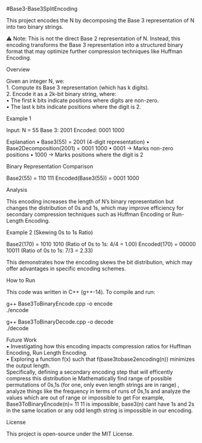 #Base3-Base3SplitEncoding

This project encodes the N by decomposing the Base 3 representation of N into two binary strings.

⚠ Note: This is not the direct Base 2 representation of N. Instead, this encoding transforms the Base 3 representation into a structured binary format that may optimize further compression techniques like Huffman Encoding.

Overview

Given an integer N, we:  
	1.	Compute its Base 3 representation (which has k digits).  
	2.	Encode it as a 2k-bit binary string, where:  
	•	The first k bits indicate positions where digits are non-zero.  
	•	The last k bits indicate positions where the digit is 2.  

Example 1

Input:  N = 55
Base 3: 2001
Encoded: 0001 1000

Explanation
	•	Base3(55) = 2001 (4-digit representation)
	•	Base2Decomposition(2001) = 0001 1000
	•	0001 → Marks non-zero positions
	•	1000 → Marks positions where the digit is 2

Binary Representation Comparison

Base2(55) = 110 111
Encoded(Base3(55)) = 0001 1000

Analysis

This encoding increases the length of N’s binary representation but changes the distribution of 0s and 1s, which may improve efficiency for secondary compression techniques such as Huffman Encoding or Run-Length Encoding.

Example 2 (Skewing 0s to 1s Ratio)

Base2(170) = 1010 1010       (Ratio of 0s to 1s: 4/4 = 1.00)
Encoded(170) = 00000 10011   (Ratio of 0s to 1s: 7/3 = 2.33)

This demonstrates how the encoding skews the bit distribution, which may offer advantages in specific encoding schemes.

How to Run

This code was written in C++ (g++-14). To compile and run:

g++ Base3ToBinaryEncode.cpp -o encode  
./encode  

g++ Base3ToBinaryDecode.cpp -o decode  
./decode  

Future Work  
	•	Investigating how this encoding impacts compression ratios for Huffman Encoding, Run Length Encoding.  
	•	Exploring a function f(x) such that f(base3tobase2encoding(n)) minimizes the output length.  
 		Specifically, defining a secondary encoding step that will efficently compress this distribution
   		ie Mathematically find range of possible permutations of 0s,1s (for one, only even length strings are in range)
     		, analyze things like the frequency in terms of runs of 0s,1s 
       		and analyze the values which are out of range or impossible to get 
	 	For example, Base3ToBinaryEncode(n)= 11 11 is impossible, base3(n) cant have 1s and 2s in the same location
	 	or any odd length string is impossible in our encoding. 

License

This project is open-source under the MIT License.
